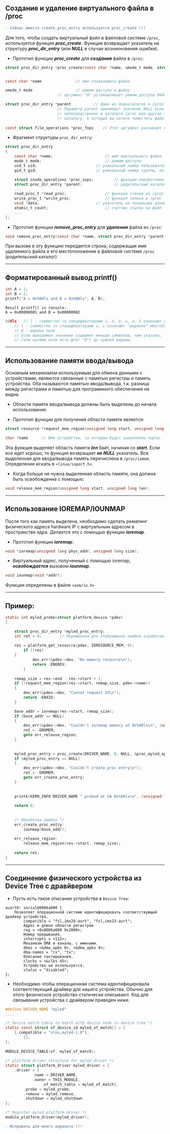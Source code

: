 ## Создание и удаление виртуального файла в /proc

```diff
- Сейчас вместо create_proc_entry используется proc_create !!!
```

Для того, чтобы создать виртуальный файл в файловой системе `/proc`, используется функция ___proc_create___.
Функция возвращает указатель на структуру ___proc_dir_entry___ (или ___NULL___ в случае возникновения ошибки).

- Прототип функции ___proc_create___ для ___создания___ файла в `/proc`:
```C
struct proc_dir_entry *proc_create(const char *name, umode_t mode, struct proc_dir_entry *parent, const struct file_operations *proc_fops);


const char *name			   // имя созаваемого файла

umode_t mode				   // режим доступа к файлу
					   // аргумент "0" устанавливает режим доступа 0444

struct proc_dir_entry *parent		   // Один из подкаталогов в /proc куда разместится создаваемый файл.
					   // Параметр parent принимает значение NULL если файл находится 
					   // непосредственно в каталоге /proc или другое значение, соответствующее
					   // каталогу, в который вы хотите поместить файл.
					   
const struct file_operations *proc_fops    // Этот аргумент указывает какие файловые операции будут выполняться с файлом.
```


- Фрагмент структуры `proc_dir_entry`:
```C
struct proc_dir_entry
{
	const char *name;           			// имя виртуального файла
   	mode_t mode;                			// режим доступа
  	uid_t uid;              			// уникальный номер пользователя - владельца файла
   	gid_t gid;           				// уникальный номер группы, которой принадлежит файл

   	struct inode_operations *proc_iops; 		// функции-обработчики операций с inode
   	struct proc_dir_entry *parent;      		// родительский каталог
   	...
   	read_proc_t *read_proc;         		// функция чтения из /proc
   	write_proc_t *write_proc;       		// функция записи в /proc
   	void *data;             			// указатель на локальные данные
   	atomic_t count;             			// счетчик ссылок на файл
   	...
};
```

- Прототип функции ___remove_proc_entry___ для ___удаления___ файла из `/proc`:
```C
void remove_proc_entry(const char *name, struct proc_dir_entry *parent);
```
При вызове в эту функцию передается строка, содержащая имя удаляемого файла и его местоположение в файловой системе `/proc` (родительский каталог)
____________________________________________
 
## Форматированный вывод printf()

```C
int A = 1;
int B = 2;
printf("A = 0x%08lx and B = 0x%08lx", A, B);
```
```console
Result printf() in console:
A = 0x00000001 and B = 0x00000002
```
```C
%08lx  	// l - совместно со спецификаторами i, d, o, u, x, X означают длинные целые long и unsigned long.   
 	// l - совместно со спецификаторами s, c означают "широкие" многобайтовые строку и символ соответственно.    
 	// 8 - ширина поля
	// Если выводимое значение содержит меньше символов, чем указано, то оно будет дополнено пробелами 
	// (или нулями если есть флаг "0") до нужной ширины.  
``` 
____________________________________________
 
 
## Использование памяти ввода/вывода
 
Основным механизмом используемым для обмена данными с устройствами, являются связанные с памятью регистры и память устройства.
Оба называются памятью ввода/вывода, т.к. разница между регистрами и памятью для программного обеспечения не видна.  
- Области памяти ввода/вывода должны быть выделены до начала использования.

- Прототип функции для получения области памяти является:
```C
struct resource *request_mem_region(unsigned long start, unsigned long len, char *name);

char *name		// Имя устройства, за которым будут закреплены порты.
```

Эта функция выделяет область памяти ___len___ байт, начиная со ___start___. Если все идет хорошо, то функция возвращает ___не NULL___ указатель.
Вся выделенная для ввода/вывода память перечислена в `/proc/iomem`. Определение искать в `<linux/ioport.h>`.


- Когда больше не нужна выделенная область памяти, она должна быть освобожденна с помощью:
```C
void release_mem_region(unsigned long start, unsigned long len);
```
____________________________________________

## Использование IOREMAP/IOUNMAP

После того как память выделена, необходимо сделать ремапинг физического адреса hardware IP с виртуальным адресом в пространстве ядра. Делается это с помощью функции  ___ioremap___.
- Прототип функции ___ioremap___:
```C
void *ioremap(unsigned long phys_addr, unsigned long size);
```
- Виртуальный адрес, полученный с помощью ioremap, ___освобождается___ вызовом ___iounmap___.
```C
void iounmap(void *addr); 
```
Функции определены в файле `<asm/io.h>`

____________________________________________

	
	
	
	
	
## Пример:
``` C	
static int myled_probe(struct platform_device *pdev)
{

	struct proc_dir_entry *myled_proc_entry;
	int ret = 0;		// Переменная для отображения ошибки отработки функции
	
	res = platform_get_resource(pdev, IORESOURCE_MEM, 0);
     	if (!res)
	{
        	dev_err(&pdev->dev, "No memory resource\n");
        	return -ENODEV;
     	}
	
	remap_size = res->end - res->start + 1;
	if (!request_mem_region(res->start, remap_size, pdev->name))
	{
		dev_err(&pdev->dev, "Cannot request IO\n");
		return -ENXIO;
	}

	base_addr = ioremap(res->start, remap_size);
	if (base_addr == NULL)
	{
		dev_err(&pdev->dev, "Couldn't ioremap memory at 0x%08lx\n", (unsigned long)res->start);
		ret = -ENOMEM;
		goto err_release_region;
	}
	
	
	myled_proc_entry = proc_create(DRIVER_NAME, 0, NULL, &proc_myled_operations);
	if (myled_proc_entry == NULL)
	{
		dev_err(&pdev->dev, "Couldn't create proc entry\n");
		ret = -ENOMEM;
		goto err_create_proc_entry;
	}
	
	
	printk(KERN_INFO DRIVER_NAME " probed at VA 0x%08lx\n", (unsigned long)base_addr);
	
	return 0;
	
	
	/* Обработка ошибок */
	err_create_proc_entry:
		iounmap(base_addr);
		
	err_release_region:
		release_mem_region(res->start, remap_size);
	
	return ret;
}
```
__________________________________________

## Соединение физического устройства из Device Tree с дравйвером

- Пусть есть такое описание устройства в `Device Tree`:
```console
auart0: serial@8006a000 {
	Позволяет операционной системе идентифицировать соответствующий драйвер устройства. 
    	compatible = "fsl,imx28-aurt", "fsl,imx23-aurt";
    	Адрес и длина области регистров
    	reg = <0x8006a000 0x2000>;
    	Номер прерывания.
    	interrupts = <112>;
    	Механизм DMA и каналы, с именами.
    	dmas = <&dma_apbx 8>, <&dma_apbx 9>;
    	dma-names = "rx", "tx";
    	Описание тактирования.
    	clocks = <&clks 45>;
    	Устройство не используется.
    	status = "disabled";
};
```
- Необходимо чтобы операционная система идентифицировала соответствующий драйвер для нашего устройства. Обычно для этого физическое устройство статически описывают. Код для связывания устройства с драйвером приведен ниже.

```C
#define DRIVER_NAME "myled"
....

/* device match table to match with device node in device tree */
static const struct of_device_id myled_of_match[] = {
	{.compatible = "xlnx,myled-1.0"},
     	{},
};
 
MODULE_DEVICE_TABLE(of, myled_of_match);
 
/* platform driver structure for myled driver */
static struct platform_driver myled_driver = {
	.driver = {
        	.name = DRIVER_NAME,
         	.owner = THIS_MODULE,
            	.of_match_table = myled_of_match},
     	.probe = myled_probe,
     	.remove = myled_remove,
     	.shutdown = myled_shutdown
};

/* Register myled platform driver */
module_platform_driver(myled_driver);
```

```diff
- Исправить для моего варианта !!!
```
